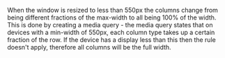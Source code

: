 When the window is resized to less than 550px the columns change from being different fractions of the max-width to all being 100% of the width. This is done by creating a media query - the media query states that on devices with a min-width of 550px, each column type takes up a certain fraction of the row. If the device has a display less than this then the rule doesn't apply, therefore all columns will be the full width.
